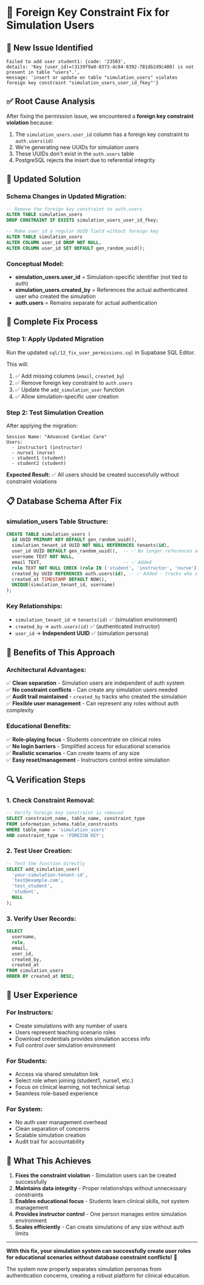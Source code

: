 # 🔧 **Foreign Key Constraint Fix for Simulation Users**

## 🚨 **New Issue Identified**
```
Failed to add user student1: {code: '23503', 
details: 'Key (user_id)=(3139f9a9-8373-4c84-9392-781db2d9c480) is not present in table "users".', 
message: 'insert or update on table "simulation_users" violates foreign key constraint "simulation_users_user_id_fkey"'}
```

## ✅ **Root Cause Analysis**
After fixing the permission issue, we encountered a **foreign key constraint violation** because:

1. The `simulation_users.user_id` column has a foreign key constraint to `auth.users(id)`
2. We're generating new UUIDs for simulation users
3. These UUIDs don't exist in the `auth.users` table
4. PostgreSQL rejects the insert due to referential integrity

## 🎯 **Updated Solution**

### **Schema Changes in Updated Migration:**
```sql
-- Remove the foreign key constraint to auth.users
ALTER TABLE simulation_users 
DROP CONSTRAINT IF EXISTS simulation_users_user_id_fkey;

-- Make user_id a regular UUID field without foreign key
ALTER TABLE simulation_users 
ALTER COLUMN user_id DROP NOT NULL,
ALTER COLUMN user_id SET DEFAULT gen_random_uuid();
```

### **Conceptual Model:**
- **simulation_users.user_id** = Simulation-specific identifier (not tied to auth)
- **simulation_users.created_by** = References the actual authenticated user who created the simulation
- **auth.users** = Remains separate for actual authentication

## 🚀 **Complete Fix Process**

### **Step 1: Apply Updated Migration**
Run the updated `sql/12_fix_user_permissions.sql` in Supabase SQL Editor.

This will:
1. ✅ Add missing columns (`email`, `created_by`)
2. ✅ Remove foreign key constraint to `auth.users`
3. ✅ Update the `add_simulation_user` function
4. ✅ Allow simulation-specific user creation

### **Step 2: Test Simulation Creation**
After applying the migration:

```
Session Name: "Advanced Cardiac Care"
Users:
  - instructor1 (instructor)
  - nurse1 (nurse)
  - student1 (student)
  - student2 (student)
```

**Expected Result:** ✅ All users should be created successfully without constraint violations

## 📋 **Database Schema After Fix**

### **simulation_users Table Structure:**
```sql
CREATE TABLE simulation_users (
  id UUID PRIMARY KEY DEFAULT gen_random_uuid(),
  simulation_tenant_id UUID NOT NULL REFERENCES tenants(id),
  user_id UUID DEFAULT gen_random_uuid(),  -- ✅ No longer references auth.users
  username TEXT NOT NULL,
  email TEXT,                              -- ✅ Added
  role TEXT NOT NULL CHECK (role IN ('student', 'instructor', 'nurse')),
  created_by UUID REFERENCES auth.users(id), -- ✅ Added - tracks who created simulation
  created_at TIMESTAMP DEFAULT NOW(),
  UNIQUE(simulation_tenant_id, username)
);
```

### **Key Relationships:**
- `simulation_tenant_id` → `tenants(id)` ✅ (simulation environment)
- `created_by` → `auth.users(id)` ✅ (authenticated instructor)
- `user_id` → **Independent UUID** ✅ (simulation persona)

## 🎊 **Benefits of This Approach**

### **Architectural Advantages:**
✅ **Clean separation** - Simulation users are independent of auth system  
✅ **No constraint conflicts** - Can create any simulation users needed  
✅ **Audit trail maintained** - `created_by` tracks who created the simulation  
✅ **Flexible user management** - Can represent any roles without auth complexity  

### **Educational Benefits:**
✅ **Role-playing focus** - Students concentrate on clinical roles  
✅ **No login barriers** - Simplified access for educational scenarios  
✅ **Realistic scenarios** - Can create teams of any size  
✅ **Easy reset/management** - Instructors control entire simulation  

## 🔍 **Verification Steps**

### **1. Check Constraint Removal:**
```sql
-- Verify foreign key constraint is removed
SELECT constraint_name, table_name, constraint_type 
FROM information_schema.table_constraints 
WHERE table_name = 'simulation_users' 
AND constraint_type = 'FOREIGN KEY';
```

### **2. Test User Creation:**
```sql
-- Test the function directly
SELECT add_simulation_user(
  'your-simulation-tenant-id',
  'test@example.com',
  'test_student',
  'student',
  NULL
);
```

### **3. Verify User Records:**
```sql
SELECT 
  username,
  role,
  email,
  user_id,
  created_by,
  created_at
FROM simulation_users 
ORDER BY created_at DESC;
```

## 📱 **User Experience**

### **For Instructors:**
- Create simulations with any number of users
- Users represent teaching scenario roles
- Download credentials provides simulation access info
- Full control over simulation environment

### **For Students:**
- Access via shared simulation link
- Select role when joining (student1, nurse1, etc.)
- Focus on clinical learning, not technical setup
- Seamless role-based experience

### **For System:**
- No auth user management overhead
- Clean separation of concerns
- Scalable simulation creation
- Audit trail for accountability

## 🎯 **What This Achieves**

1. **Fixes the constraint violation** - Simulation users can be created successfully
2. **Maintains data integrity** - Proper relationships without unnecessary constraints  
3. **Enables educational focus** - Students learn clinical skills, not system management
4. **Provides instructor control** - One person manages entire simulation environment
5. **Scales efficiently** - Can create simulations of any size without auth limits

---

**With this fix, your simulation system can successfully create user roles for educational scenarios without database constraint conflicts!** 🚀

The system now properly separates simulation personas from authentication concerns, creating a robust platform for clinical education.